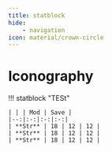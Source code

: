 ```yaml
---
title: statblock
hide:
    - navigation
icon: material/crown-circle
---
```


# Iconography

!!! statblock "TESt"

    | | | Mod | Save |
    |--:|:-:|:-:|:-:|
    | **Str** | 18 | 12 | 12 |
    | **Str** | 18 | 12 | 12 |
    | **Str** | 18 | 12 | 12 |